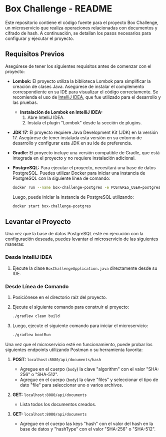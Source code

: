 # Box Challenge - README

Este repositorio contiene el código fuente para el proyecto Box Challenge, un microservicio que realiza operaciones relacionadas con documentos y cifrado de hash. A continuación, se detallan los pasos necesarios para configurar y ejecutar el proyecto.

## Requisitos Previos

Asegúrese de tener los siguientes requisitos antes de comenzar con el proyecto:

- **Lombok:** El proyecto utiliza la biblioteca Lombok para simplificar la creación de clases Java. Asegúrese de instalar el complemento correspondiente en su IDE para visualizar el código correctamente. Se recomienda el uso de [IntelliJ IDEA](https://www.jetbrains.com/idea/), que fue utilizado para el desarrollo y las pruebas.

    - **Instalación de Lombok en IntelliJ IDEA:**
        1. Abre IntelliJ IDEA.
        2. Instala el plugin "Lombok" desde la sección de plugins.

- **JDK 17:** El proyecto requiere Java Development Kit (JDK) en la versión 17. Asegúrese de tener instalada esta versión en su entorno de desarrollo y configurar esta JDK en su ide de preferencia.

- **Gradle:** El proyecto incluye una versión compatible de Gradle, que está integrada en el proyecto y no requiere instalación adicional.

- **PostgreSQL:** Para ejecutar el proyecto, necesitará una base de datos PostgreSQL. Puedes utilizar Docker para iniciar una instancia de PostgreSQL con la siguiente línea de comando:

    ```bash
    docker run --name box-challenge-postgres -e POSTGRES_USER=postgres -e POSTGRES_PASSWORD=postgres -p 5432:5432 -d postgres:16.1
    ```

    Luego, puede iniciar la instancia de PostgreSQL utilizando:

    ```bash
    docker start box-challenge-postgres
    ```
    

## Levantar el Proyecto

Una vez que la base de datos PostgreSQL esté en ejecución con la configuración deseada, puedes levantar el microservicio de las siguientes maneras:

### Desde IntelliJ IDEA

1. Ejecute la clase `BoxChallengeApplication.java` directamente desde su IDE.

### Desde Línea de Comando

1. Posiciónese en el directorio raíz del proyecto.
2. Ejecute el siguiente comando para construir el proyecto:

    ```bash
    ./gradlew clean build
    ```

3. Luego, ejecute el siguiente comando para iniciar el microservicio:

    ```bash
    ./gradlew bootRun
    ```

Una vez que el microservicio esté en funcionamiento, puede probar los siguientes endpoints utilizando Postman o su herramienta favorita:

1. **POST:** `localhost:8080/api/documents/hash`
   - Agregue en el cuerpo (`body`) la clave "algorithm" con el valor "SHA-256" o "SHA-512".
   - Agregue en el cuerpo (`body`) la clave "files" y seleccionar el tipo de dato "file" para seleccionar uno o varios archivos.

2. **GET:** `localhost:8080/api/documents`
   - Lista todos los documentos creados.

3. **GET:** `localhost:8080/api/documents`
   - Agregue en el cuerpo las keys "hash" con el valor del hash en la base de datos y "hashType" con el valor "SHA-256" o "SHA-512".